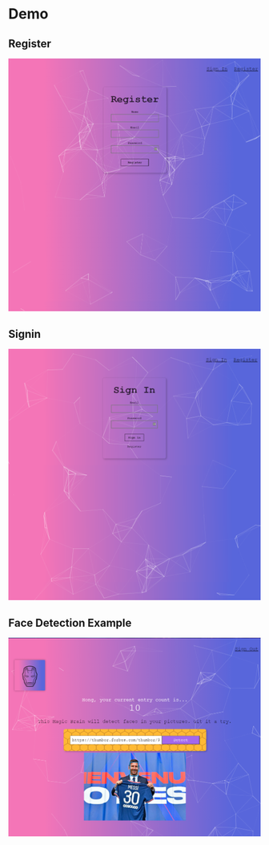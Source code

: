 # Demo

## Register
![](images/register.png)

## Signin
![](images/signin.png)

## Face Detection Example
![](images/messi.png)
